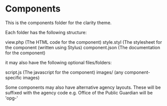 # Components

This is the components folder for the clarity theme.

Each folder has the following structure:

view.php (The HTML code for the component)
style.styl (The stylesheet for the component (written using Stylus)
component.json (The documentation for the component)

it may also have the following optional files/folders:

script.js (The javascript for the component)
images/ (any component-specific images)

Some components may also have alternative agency layouts. These will be suffixed with the agency code e.g. Office of the Public Guardian will be 'opg-'



